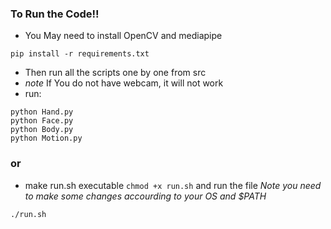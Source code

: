 ### To Run the Code!!
- You May need to install OpenCV and mediapipe
```console
pip install -r requirements.txt
```
- Then run all the scripts one by one from src  
- *note* If You do not have webcam, it will not work
- run: 
```console
python Hand.py
python Face.py
python Body.py
python Motion.py
```
### or 
- make run.sh executable `chmod +x run.sh` and run the file
*Note you need to make some changes accourding to your OS and $PATH* 
```console
./run.sh
``` 
